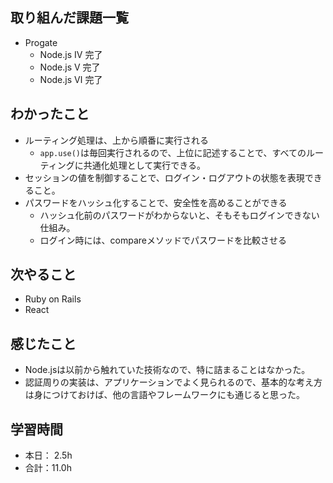 ## 取り組んだ課題一覧
- Progate  
  - Node.js Ⅳ 完了
  - Node.js Ⅴ 完了
  - Node.js Ⅵ 完了
  
## わかったこと
- ルーティング処理は、上から順番に実行される
    - `app.use()`は毎回実行されるので、上位に記述することで、すべてのルーティングに共通化処理として実行できる。 
- セッションの値を制御することで、ログイン・ログアウトの状態を表現できること。
- パスワードをハッシュ化することで、安全性を高めることができる
    - ハッシュ化前のパスワードがわからないと、そもそもログインできない仕組み。
    - ログイン時には、compareメソッドでパスワードを比較させる


## 次やること
- Ruby on Rails
- React

## 感じたこと
- Node.jsは以前から触れていた技術なので、特に詰まることはなかった。
- 認証周りの実装は、アプリケーションでよく見られるので、基本的な考え方は身につけておけば、他の言語やフレームワークにも通じると思った。

## 学習時間
- 本日： 2.5h
- 合計：11.0h